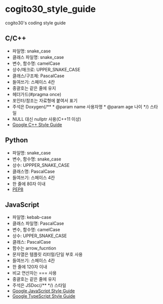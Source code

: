 # cogito30_style_guide
cogito30's coding style guide


## C/C++
- 파일명: snake_case
- 클래스 파일명: snake_case
- 변수, 함수명: camelCase
- 상수/매크로: UPPER_SNAKE_CASE
- 클래스/구조체: PascalCase
- 들여쓰기: 스페이스 4칸
- 중괄호는 같은 줄에 유지
- 헤더가드(#pragma once)
- 포인터/참조는 자료형에 붙여서 표기
- 주석은 Doxygen(/** * @param name 사용자명 * @param age 나이 */) 스타일
- NULL 대신 nullptr 사용(C++11 이상)
- [Google C++ Style Guide](https://google.github.io/styleguide/cppguide.html)

## Python
- 파일명: snake_case
- 변수, 함수명: snake_case
- 상수: UPPPER_SNAKE_CASE
- 클래스명: PascalCase
- 들여쓰기: 스페이스 4칸
- 한 줄에 80자 이내
- [PEP8](https://peps.python.org/pep-0008/)

## JavaScript
- 파일명: kebab-case
- 클래스 파일명: PascalCase
- 변수, 함수명: camelCase
- 상수: UPPER_SNAKE_CASE
- 클래스: PascalCase
- 함수는 arrow_fucntion
- 문자열은 템플릿 리터럴/단일 부호 사용
- 들여쓰기: 스페이스 4칸
- 한 줄에 120자 이내
- 비교 연산자는 === 사용
- 중괄호는 같은 줄에 유지
- 주석은 JSDoc(/** */) 스타일
- [Google JavaScript Style Guide](https://google.github.io/styleguide/jsguide.html)
- [Google TypeScript Style Guide](https://google.github.io/styleguide/tsguide.html)
